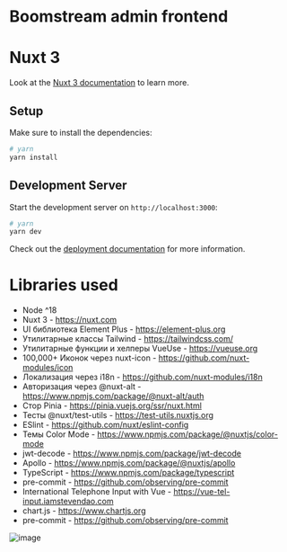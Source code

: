 # Boomstream admin frontend

# Nuxt 3

Look at the [Nuxt 3 documentation](https://nuxt.com/docs/getting-started/introduction) to learn more.

## Setup

Make sure to install the dependencies:

```bash
# yarn
yarn install
```

## Development Server

Start the development server on `http://localhost:3000`:

```bash
# yarn
yarn dev
```

Check out the [deployment documentation](https://nuxt.com/docs/getting-started/deployment) for more information.


# Libraries used
- Node ^18
- Nuxt 3 - https://nuxt.com
- UI библиотека Element Plus - https://element-plus.org
- Утилитарные классы Tailwind - https://tailwindcss.com/
- Утилитарные функции и хелперы VueUse - https://vueuse.org
- 100,000+ Иконок через nuxt-icon - https://github.com/nuxt-modules/icon
- Локализация через i18n - https://github.com/nuxt-modules/i18n
- Авторизация через @nuxt-alt - https://www.npmjs.com/package/@nuxt-alt/auth
- Стор Pinia - https://pinia.vuejs.org/ssr/nuxt.html
- Тесты @nuxt/test-utils - https://test-utils.nuxtjs.org
- ESlint - https://github.com/nuxt/eslint-config
- Темы Color Mode - https://www.npmjs.com/package/@nuxtjs/color-mode
- jwt-decode - https://www.npmjs.com/package/jwt-decode
- Apollo - https://www.npmjs.com/package/@nuxtjs/apollo
- TypeScript - https://www.npmjs.com/package/typescript
- pre-commit - https://github.com/observing/pre-commit
- International Telephone Input with Vue - https://vue-tel-input.iamstevendao.com
- chart.js - https://www.chartjs.org
- pre-commit - https://github.com/observing/pre-commit

![image](https://github.com/v-js-d/otus-gradiation-project/assets/78386140/01c35e5b-04fa-43b8-a8a9-85506a4d5684.png)

